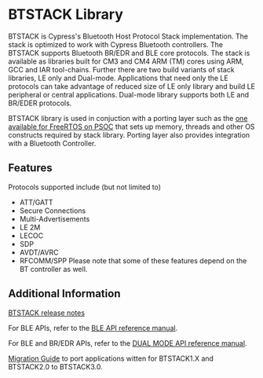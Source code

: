 # BTSTACK Library
BTSTACK is Cypress's Bluetooth Host Protocol Stack implementation. The stack is optimized to work with Cypress Bluetooth controllers.
The BTSTACK supports Bluetooth BR/EDR and BLE core protocols.
The stack is available as libraries built for CM3 and CM4 ARM (TM) cores using ARM, GCC and IAR tool-chains. Further there are two build variants of stack libraries, LE only and Dual-mode. Applications that need only the LE protocols can take advantage of reduced size of LE only library and build LE peripheral or central applications. Dual-mode library supports both LE and BR/EDER protocols.

BTSTACK library is used in conjuction with a porting layer such as the [one available for FreeRTOS on PSOC](https://github.com/Infineon/btstack-integration) that sets up memory, threads and other OS constructs required by stack library. Porting layer also provides integration with a Bluetooth Controller.


## Features
Protocols supported include (but not limited to)
 - ATT/GATT
 - Secure Connections
 - Multi-Advertisements
 - LE 2M
 - LECOC
 - SDP
 - AVDT/AVRC
 - RFCOMM/SPP
Please note that some of these features depend on the BT controller as well.

## Additional Information

[BTSTACK release notes](./RELEASE.md)

For BLE APIs, refer to the [BLE API reference manual](https://infineon.github.io/btstack/ble/api_reference_manual/html/index.html).

For BLE and BR/EDR APIs, refer to the [DUAL MODE API reference manual](https://infineon.github.io/btstack/dual_mode/api_reference_manual/html/index.html).

[Migration Guide](https://infineon.github.io/btstack/BTSTACK_2.0_to_3.0_API_Migration_Guide.htm) to port applications witten for BTSTACK1.X and BTSTACK2.0 to BTSTACK3.0.
